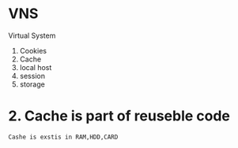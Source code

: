 # VNS
Virtual System

1. Cookies
2. Cache
3. local host
4. session
5. storage

# 2. Cache is part of reuseble code
    Cashe is exstis in RAM,HDD,CARD 
